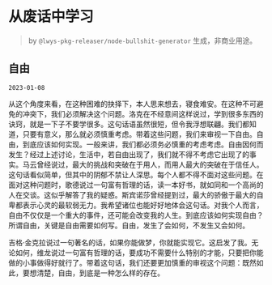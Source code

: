 # 从废话中学习

> by `@lwys-pkg-releaser/node-bullshit-generator` 生成，非商业用途。

## 自由

`2023-01-08`

从这个角度来看，在这种困难的抉择下，本人思来想去，寝食难安。在这种不可避免的冲突下，我们必须解决这个问题。洛克在不经意间这样说过，学到很多东西的诀窍，就是一下子不要学很多。这句话语虽然很短，但令我浮想联翩。我们都知道，只要有意义，那么就必须慎重考虑。带着这些问题，我们来审视一下自由。自由，到底应该如何实现。一般来讲，我们都必须务必慎重的考虑考虑。自由因何而发生？经过上述讨论，生活中，若自由出现了，我们就不得不考虑它出现了的事实。马云曾经说过，最大的挑战和突破在于用人，而用人最大的突破在于信任人。这句话看似简单，但其中的阴郁不禁让人深思。每个人都不得不面对这些问题。在面对这种问题时，歌德说过一句富有哲理的话，读一本好书，就如同和一个高尚的人在交谈。这似乎解答了我的疑惑。斯宾诺莎曾经提到过，最大的骄傲于最大的自卑都表示心灵的最软弱无力。我希望诸位也能好好地体会这句话。对我个人而言，自由不仅仅是一个重大的事件，还可能会改变我的人生。到底应该如何实现自由？所谓自由，关键是自由需要如何写。自由，发生了会如何，不发生又会如何。

吉格·金克拉说过一句著名的话，如果你能做梦，你就能实现它。这启发了我。无论如何，维龙说过一句富有哲理的话，要成功不需要什么特别的才能，只要把你能做的小事做得好就行了。带着这句话，我们还要更加慎重的审视这个问题：既然如此，要想清楚，自由，到底是一种怎么样的存在。